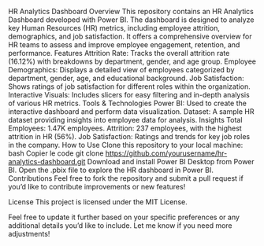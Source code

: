 HR Analytics Dashboard
Overview
This repository contains an HR Analytics Dashboard developed with Power BI. The dashboard is designed to analyze key Human Resources (HR) metrics, including employee attrition, demographics, and job satisfaction. It offers a comprehensive overview for HR teams to assess and improve employee engagement, retention, and performance.
Features
Attrition Rate: Tracks the overall attrition rate (16.12%) with breakdowns by department, gender, and age group.
Employee Demographics: Displays a detailed view of employees categorized by department, gender, age, and educational background.
Job Satisfaction: Shows ratings of job satisfaction for different roles within the organization.
Interactive Visuals: Includes slicers for easy filtering and in-depth analysis of various HR metrics.
Tools & Technologies
Power BI: Used to create the interactive dashboard and perform data visualization.
Dataset: A sample HR dataset providing insights into employee data for analysis.
Insights
Total Employees: 1.47K employees.
Attrition: 237 employees, with the highest attrition in HR (56%).
Job Satisfaction: Ratings and trends for key job roles in the company.
How to Use
Clone this repository to your local machine:
bash
Copier le code
git clone https://github.com/yourusername/hr-analytics-dashboard.git
Download and install Power BI Desktop from Power BI.
Open the .pbix file to explore the HR dashboard in Power BI.
Contributions
Feel free to fork the repository and submit a pull request if you’d like to contribute improvements or new features!

License
This project is licensed under the MIT License.

Feel free to update it further based on your specific preferences or any additional details you’d like to include. Let me know if you need more adjustments!






















